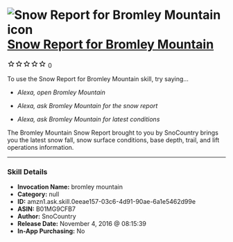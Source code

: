 # &nbsp;<img src="skill_icon" alt="Snow Report for Bromley Mountain icon" width="36"> [Snow Report for Bromley Mountain](http://alexa.amazon.com/#skills/amzn1.ask.skill.0eeae157-03c6-4d91-90ae-6a1e5462d99e)
![0 stars](../../images/ic_star_border_black_18dp_1x.png)![0 stars](../../images/ic_star_border_black_18dp_1x.png)![0 stars](../../images/ic_star_border_black_18dp_1x.png)![0 stars](../../images/ic_star_border_black_18dp_1x.png)![0 stars](../../images/ic_star_border_black_18dp_1x.png) 0

To use the Snow Report for Bromley Mountain skill, try saying...

* *Alexa, open Bromley Mountain*

* *Alexa, ask Bromley Mountain for the snow report*

* *Alexa, ask Bromley Mountain for latest conditions*

The Bromley Mountain Snow Report brought to you by SnoCountry brings you the latest snow fall, snow surface conditions,  base depth, trail, and lift operations information.

***

### Skill Details

* **Invocation Name:** bromley mountain
* **Category:** null
* **ID:** amzn1.ask.skill.0eeae157-03c6-4d91-90ae-6a1e5462d99e
* **ASIN:** B01MG9CFB7
* **Author:** SnoCountry
* **Release Date:** November 4, 2016 @ 08:15:39
* **In-App Purchasing:** No
